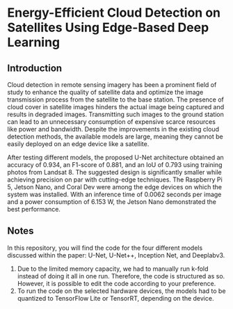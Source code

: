 # Energy-Efficient Cloud Detection on Satellites Using Edge-Based Deep Learning

## Introduction
Cloud detection in remote sensing imagery has been a prominent field of study to enhance the quality of satellite data and optimize the image transmission process from the satellite to the base station. The presence of cloud cover in satellite images hinders the actual image being captured and results in degraded images. Transmitting such images to the ground station can lead to an unnecessary consumption of expensive scarce resources like power and bandwidth. Despite the improvements in the existing cloud detection methods, the available models are large, meaning they cannot be easily deployed on an edge device like a satellite. 

After testing different models, the proposed U-Net architecture obtained an accuracy of 0.934, an F1-score of 0.881, and an IoU of 0.793 using training photos from Landsat 8. The suggested design is significantly smaller while achieving precision on par with cutting-edge techniques. The Raspberry Pi 5, Jetson Nano, and Coral Dev were among the edge devices on which the system was installed. With an inference time of 0.0062 seconds per image and a power consumption of 6.153 W, the Jetson Nano demonstrated the best performance. 


## Notes
In this repository, you will find the code for the four different models discussed within the paper: U-Net, U-Net++, Inception Net, and Deeplabv3. 
1. Due to the limited memory capacity, we had to manually run k-fold instead of doing it all in one run. Therefore, the code is structured as so. However, it is possible to edit the code according to your preference.
2. To run the code on the selected hardware devices, the models had to be quantized to TensorFlow Lite or TensorRT, depending on the device.
